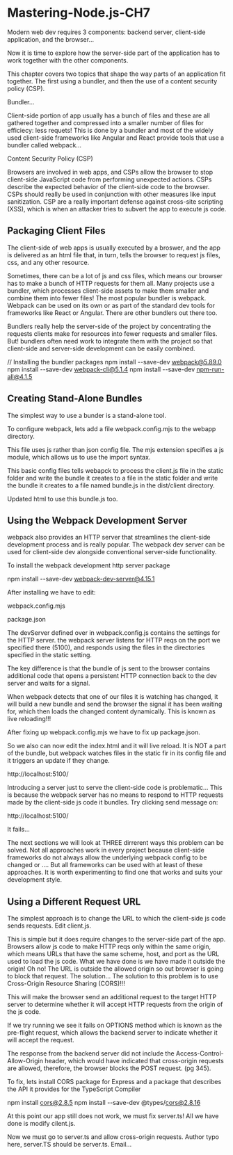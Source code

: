 # Mastering-Node.js-CH7

Modern web dev requires 3 components: backend server, client-side application, and the browser...

Now it is time to explore how the server-side part of the application has to work together with the other components.

This chapter covers two topics that shape the way parts of an application fit together. The first using a bundler, and then the use of a content security policy (CSP).

Bundler...

Client-side portion of app usually has a bunch of files and these are all gathered together and compressed into a smaller number of files for efficiecy: less requets! This is done by a bundler and most of the widely used client-side frameworks like Angular and React provide tools that use a bundler called webpack...

Content Security Policy (CSP)

Browsers are involved in web apps, and CSPs allow the browser to stop client-side JavaScript code from performing unexpected actions. CSPs describe the expected behavior of the client-side code to the browser. CSPs should really be used in conjunction with other measures like input sanitization. CSP are a really important defense against cross-site scripting (XSS), which is when an attacker tries to subvert the app to execute js code.

## Packaging Client Files

The client-side of web apps is usually executed by a broswer, and the app is delivered as an html file that, in turn, tells the browser to request js files, css, and any other resource.

Sometimes, there can be a lot of js and css files, which means our browser has to make a bunch of HTTP requests for them all. Many projects use a bundler, which processes client-side assets to make them smaller and combine them into fewer files! The most popular bundler is webpack. Webpack can be used on its own or as part of the standard dev tools for frameworks like React or Angular. There are other bundlers out there too.

Bundlers really help the server-side of the project by concentrating the requests clients make for resources into fewer requests and smaller files. But! bundlers often need work to integrate  them with the project so that client-side and server-side development can be easily combined.

// Installing the bundler packages
npm install --save-dev webpack@5.89.0
npm install --save-dev webpack-cli@5.1.4
npm install --save-dev npm-run-all@4.1.5

## Creating Stand-Alone Bundles

The simplest way to use a bunder is a stand-alone tool.

To configure webpack, lets add a file webpack.config.mjs to the webapp directory.

This file uses js rather than json config file. The mjs extension specifies a js module, which allows us to use the import syntax.

This basic config files tells webapck to process the client.js file in the static folder and write the bundle it creates to a file in the static folder and write the bundle it creates to a file named bundle.js in the dist/client directory.

Updated html to use this bundle.js too.

## Using the Webpack Development Server

webpack also provides an HTTP server that streamlines the client-side development process and is really popular. 
The webpack dev server can be used for client-side dev alongside conventional server-side functionality.

To install the webpack development http server package

npm install --save-dev webpack-dev-server@4.15.1

After installing we have to edit:

webpack.config.mjs

package.json


The devServer defined over in webpack.config.js contains the settings for the HTTP server. the webpack server listens for HTTP reqs on the port we specified there (5100), and responds using the files in the directories specified in the static setting.

The key difference is that the bundle of js sent to the browser contains additional code that opens a persistent HTTP connection back to the dev server and waits for a signal.

When webpack detects that one of our files it is watching has changed, it will build a new bundle and send the browser the signal it has been waiting for, which then loads the changed content dynamically. This is known as live reloading!!!

After fixing up webpack.config.mjs we have to fix up package.json.

So we also can now edit the index.html and it will live reload. It is NOT a part of the bundle, but webpack watches files in the static fir in its config file and it triggers an update if they change.

http://localhost:5100/

Introducing a server just to serve the client-side code is problematic... This is because the webpack server has no means to respond to HTTP requests made by the client-side js code it bundles. Try clicking send message on:

http://localhost:5100/

It fails...

The next sections we will look at THREE dirrerent ways this problem can be solved. Not all approaches work in every project because client-side frameworks do not always allow the underlying webpack config to be changed or .... But all frameworks can be used with at least of these approaches. It is worth experimenting to find one that works and suits your development style.

## Using a Different Request URL
The simplest approach is to change the URL to which the client-side js code sends requests. Edit client.js.

This is simple but it does require changes to the server-side part of the app. Browsers allow js code to make HTTP reqs only within the same origin, which means URLs that have the same scheme, host, and port as the URL used to load the js code. What we have done is we have made it outside the origin! Oh no! The URL is outside the allowed origin so out browser is going to block that request. The solution... The solution to this problem is to use Cross-Origin Resource Sharing (CORS)!!!

This will make the browser send an additional request to the target HTTP server to determine whether it will accept HTTP requests from the origin of the js code.

If we try running we see it fails on OPTIONS method which is known as the pre-flight request, which allows the backend server to indicate whether it will accept the request.

The response from the backend server did not include the Access-Control-Allow-Origin header, which would have indicated that cross-origin requests are allowed, therefore, the browser blocks the POST request. (pg 345).

To fix, lets install CORS package for Express and a package that describes the API it provides for the TypeScript Compiler

npm install cors@2.8.5
npm install --save-dev @types/cors@2.8.16

At this point our app still does not work, we must fix server.ts! All we have done is modify cilent.js.

Now we must go to server.ts and allow cross-origin requests.
Author typo here, server.TS should be server.ts. Email...

